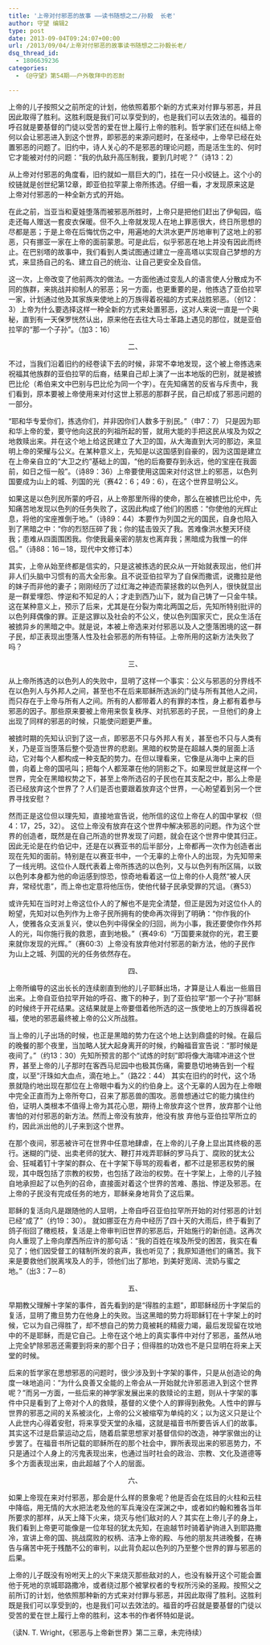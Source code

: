 ```yaml
---
title: '上帝对付邪恶的故事 ——读书随想之二/孙毅  长老'
author: 守望 编辑2
type: post
date: 2013-09-04T09:24:07+00:00
url: /2013/09/04/上帝对付邪恶的故事读书随想之二孙毅长老/
dsq_thread_id:
  - 1806639236
categories:
  - 《@守望》第54期——户外敬拜中的忍耐

---
```

<p class="mceWPmore" title="更多...">
  上帝的儿子按照父之前所定的计划，他依照着那个新的方式来对付罪与邪恶，并且因此取得了胜利。这胜利既是我们可以享受到的，也是我们可以去效法的。福音的呼召就是要基督的门徒以受苦的爱在世上履行上帝的胜利。<!--more-->哲学家们还在纠结上帝何以会让邪恶进入到这个世界，即邪恶的来源问题时，在圣经中，上帝早已经在处置邪恶的问题了。旧约中，诗人关心的不是邪恶的理论问题，而是活生生的、何时它才能被对付的问题：“我的仇敌升高压制我，要到几时呢？”（诗13：2）
</p>

从上帝对付邪恶的角度看，旧约就如一扇巨大的门，挂在一只小绞链上。这个小的绞链就是创世纪第12章，即亚伯拉罕蒙上帝所拣选。仔细一看，才发现原来这是上帝对付邪恶的一种全新方式的开始。

在此之前，当亚当和夏娃堕落而被邪恶所胜时，上帝只是把他们赶出了伊甸园，临走还每人赠送一套皮衣保暖。但不久上帝就发现人在地上罪恶很大，终日所思想的尽都是恶；于是上帝在后悔忧伤之中，用遍地的大洪水更严厉地审判了这地上的邪恶，只有挪亚一家在上帝的面前蒙恩。可是此后，似乎邪恶在地上并没有因此而终止。在巴别塔的故事中，我们看到人类试图通过建立一座高塔以实现自己梦想的方式，来显扬自己的名、建立自己的统治、让自己更安全及自信。

这一次，上帝改变了他前两次的做法。一方面他通过变乱人的语言使人分散成为不同的族群，来挑战并抑制人的邪恶；另一方面，也更重要的是，他拣选了亚伯拉罕一家，计划通过他及其家族来使地上的万族得着祝福的方式来战胜邪恶。（创12：3）上帝为什么要选择这样一种全新的方式来处置邪恶，这对人来说一直是一个奥秘，直到有一天保罗恍然认出，原来他在去往大马士革路上遇见的那位，就是亚伯拉罕的“那一个子孙”。（加3：16）

<p align="center">
  二、
</p>

不过，当我们沿着旧约的经卷读下去的时候，非常不幸地发现，这个被上帝拣选来祝福其他族群的亚伯拉罕的后裔，结果自己却上演了一出本地版的巴别，就是被掳巴比伦（希伯来文中巴别与巴比伦为同一个字）。在先知痛苦的反省与斥责中，我们看到，原本要被上帝使用来对付这世上邪恶的那群子民，自己却成了邪恶问题的一部分。

“耶和华专爱你们，拣选你们，并非因你们人数多于别民。”（申7：7） 只是因为耶和华上帝的爱，要守他向这民的列祖所起的誓，就用大能的手把这民从埃及为奴之地救赎出来。并在这个地上给这民建立了大卫的国，从大海直到大河的那边，来显明上帝的荣耀与公义。在某种意义上，先知是以这国感到自豪的，因为这国是建立在上帝亲自立的“大卫之约”基础上的国，“他的后裔要存到永远，他的宝座在我面前，如日之恒一般”。（诗89：36）上帝要使用这国来对付这世上的邪恶，以色列国要成为山上的城、列国的光（赛42：6；49：6），在这个世界显明公义。

如果这是以色列民所蒙的呼召，从上帝那里所得的使命，那么在被掳巴比伦中，先知痛苦地发现以色列的任务失败了，这因此构成了他们的困惑：“你使他的光辉止息，将他的宝座推倒于地。”（诗89：44）本要作为列国之光的国民，自身也陷入到了黑暗之中：“你的烈怒压碎了我；你的猛击毁灭了我。苦难像洪水整天环绕我；患难从四面围困我。你使我最亲密的朋友也离弃我；黑暗成为我惟一的伴侣。”（诗88：16－18，现代中文修订本）

其实，上帝从始至终都是信实的，只是这被拣选的民众从一开始就表现出，他们并非人们头脑中习惯有的高大全形象。且不说亚伯拉罕为了自保而撒谎，说撒拉是他的妹子而非他的妻子；刚刚经历了过红海之神迹而蒙拯救的以色列人，很快就显出是一群爱埋怨、悖逆和不知足的人；才走到西乃山下，就为自己铸了一只金牛犊。这在某种意义上，预示了后来，尤其是在分裂为南北两国之后，先知所特别批评的以色列拜偶像的罪。正是这罪以及社会的不公义，使以色列国家灭亡，民众生活在被掳异乡的黑暗之中。就是说，本被上帝选来对付邪恶以及人之堕落困境的这一群子民，却正表现出堕落人性及社会邪恶的所有特征。上帝所用的这新方法失败了吗？

<p align="center">
  三、
</p>

从上帝所拣选的以色列人的失败中，显明了这样一个事实：公义与邪恶的分界线不在以色列人与外邦人之间，甚至也不在后来耶稣所选派的门徒与所有其他人之间，而只存在于上帝与所有人之间。所有的人都带着人的有罪的本性，身上都有着参与邪恶的因子。那些原来要被上帝用来恢复秩序、对抗邪恶的子民，一旦他们的身上出现了同样的邪恶的时候，只能使问题更严重。

被掳时期的先知认识到了这一点，即邪恶不只与外邦人有关，甚至也不只与人类有关，乃是亚当堕落后整个受造世界的悲剧。黑暗的权势是在超越人类的层面上活动，它对每个人都构成一种支配的势力。在但以理看来，它像是从海中上来的巨兽，向着上帝的国吼叫；把每个人都笼罩在他的阴影之下。如果现世就是这样一个世界，完全在黑暗权势之下，甚至上帝所选召的子民也在其支配之中，那么上帝是否已经放弃这个世界了？人们是否也要跟着放弃这个世界，一心盼望着到另一个世界寻找安慰？

然而正是这位但以理先知，直接地宣告说，他所信的这位上帝在人的国中掌权（但4：17，25，32）。 这位上帝没有放弃在这个世界中解决邪恶的问题。作为这个世界的创造者，既然是在自己所造的世界发现了问题，就会在这个世界中使其归正。因此无论是在约伯记中，还是在以赛亚书的后半部分，上帝都再一次作为创造者出现在先知的面前。特别是在以赛亚书中，一个无辜的上帝仆人的出现，为先知带来了一线光明。这位仆人既代表着上帝所拣选的以色列，又与以色列有所区隔，以致以色列本身都为他的命运感到惊恐，惊奇地看着这一位上帝的仆人竟然“被人厌弃，常经忧患”，而上帝也定意将他压伤，使他代替子民承受罪的咒诅。（赛53）

或许先知在当时对上帝这位仆人的了解也不是完全清楚，但正是因为对这位仆人的盼望，先知对以色列作为上帝子民所拥有的使命再次得到了明确：“你作我的仆人，使雅各众支派复兴，使以色列中得保全的归回，尚为小事，我还要使你作外邦人的光，叫你施行我的救恩，直到地极。”（赛49:6）“万国要来就你的光，君王要来就你发现的光辉。”（赛60:3）上帝没有放弃他对付邪恶的新方法，他的子民作为山上之城、列国的光的任务依然存在。

<p align="center">
  四、
</p>

上帝所编导的这出长长的连续剧直到他的儿子耶稣出场，才算是让人看出一些眉目出来。上帝自亚伯拉罕开始的呼召、撒下的种子，到了亚伯拉罕“那一个子孙”耶稣的时候终于开花结果。这结果就是上帝要借着他所选的这一族使地上的万族得着祝福，使地的邪恶最终被上帝的公义所战胜。

当上帝的儿子出场的时候，也正是黑暗的势力在这个地上达到鼎盛的时候。在最后的晚餐的那个夜里，当加略人犹大起身离开的时候，约翰福音宣告说：“那时候是夜间了。”（约13：30）先知所预言的那个“试炼的时刻”即将像大海啸冲进这个世界，甚至上帝的儿子那时在客西马尼园中也极其伤痛，需要恳切地祷告到一个程度，以至“汗珠如大血点，滴在地上。”（路22：44） 其实在旧约的时代，这个场景就隐约地出现在那位在上帝眼中看为义的约伯身上。这个无辜的人因为在上帝眼中完全正直而为上帝所夸口，召来了那恶兽的围攻。恶兽想通过它的能力擒住约伯，证明人类根本不值得上帝为其花心思，期待上帝放弃这个世界，放弃那个让他害怕的对付邪恶的新方法。然而上帝没有放弃，他没有放 弃他与亚伯拉罕所立的约，因此派出他的儿子来到这个世界。

在那个夜间，邪恶被许可在世界中任意地肆虐，在上帝的儿子身上显出其终极的恶行。迷糊的门徒、出卖老师的犹大、鞭打并戏弄耶稣的罗马兵丁、腐败的犹太公会、狂喊着钉十字架的群众、在十字架下辱骂的观看者，都不过是邪恶权势的展现，其中既包括了宗教的权势，也包括了政治的权势。在十字架上，上帝的儿子独自地承担起了以色列的召命，直接面对着这个世界的苦难、愚拙、悖逆及邪恶。在上帝的子民没有完成任务的地方，耶稣亲身地背负了这后果。

耶稣的复活向凡是跟随他的人显明，上帝自呼召亚伯拉罕所开始的对付邪恶的计划已经“成了”（约19：30）。 就如挪亚在方舟中经历了四十天的大雨后，终于看到了鸽子衔回了橄榄枝，复活是上帝审判旧世界的邪恶后，开始施行的新创造。这再次向人重现了上帝向摩西所应许的那句话：“我的百姓在埃及所受的困苦，我实在看见了；他们因受督工的辖制所发的哀声，我也听见了；我原知道他们的痛苦。我下来是要救他们脱离埃及人的手，领他们出了那地，到美好宽阔、流奶与蜜之地。”（出3：7－8）

<p align="center">
  五、
</p>

早期教父理解十字架的事件，首先看到的是“得胜的主题”，即耶稣经历十字架后的复活，显明了撒旦势力在他身上的失败。当这黑暗的势力将耶稣钉在十字架上的时候，它以为自己得胜了，却不想自己的势力竟被耗的精疲力竭，最后发现留在坟地中的不是耶稣，而是它自己。上帝在这个地上的真实事件中对付了邪恶，虽然从地上完全铲除邪恶还需要到将来的那个日子；但得胜的功效也不是只显明在将来上天堂的时候。

后来的哲学家在思想邪恶的问题时，很少涉及到十字架的事件，只是从创造论的角度一味地追问：“为什么良善又全能的上帝会从一开始就允许邪恶进入到这个世界呢？”而另一方面，一些后来的神学家发展出来的救赎论的主题，则从十字架的事件中只是看到了上帝对个人的救赎，基督的义使个人的罪得到赦免。人性中的罪与世界的邪恶之间的关系被淡化，上帝的公义被缩窄为单纯的义；以为这义只是让个人此世内心得着安慰，将来享受天堂的永福，这就是福音书所要告诉人们的故事。其实这不过是启蒙运动之后，随着启蒙思想家对基督信仰的改造，神学家做出的让步罢了。在福音书所记载的耶稣所在的那个社会中，罪所表现出来的邪恶势力，不只是通过个人身上的污鬼表现出来，也通过当时社会的政治、宗教、文化及道德等多个方面表现出来，由此超越了个人的层面。

<p align="center">
  六、
</p>

如果上帝现在来对付邪恶，那会是什么样的景象呢？他是否会在炫目的火柱和云柱中降临，用无情的大水把法老及他的军兵淹没在深渊之中，或者如约翰和雅各当年所要求的那样，从天上降下火来，烧灭与他们敌对的人？其实在上帝儿子的身上，我们看到上帝更可能像是一位年轻的犹太先知，在逾越节时骑着驴驹进入到耶路撒冷，宣讲上帝的国、挑战腐败的权柄、洁净上帝的殿、与他的朋友共进晚餐，在祷告与痛苦中死于残酷不公的审判，以此背负起以色列的乃至整个世界的罪与邪恶的后果。

上帝的儿子既没有吩咐天上的火下来烧灭那些敌对的人，也没有躲开这个可能会置他于死地的京城耶路撒冷，或者绕过那个被掌权者的专权所污染的圣殿。按照父之前所订的计划，他依照那种新的方式来对付罪与邪恶，并因此取得了胜利。这胜利既是我们可以享受到的，也是我们可以去效法的。福音的呼召就是要基督的门徒以受苦的爱在世上履行上帝的胜利，这本书的作者怀特如是说。

（读N. T. Wright，《邪恶与上帝新世界》第二三章，未完待续）

&nbsp;